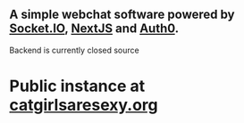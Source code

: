 ## A simple webchat software powered by [Socket.IO](https://socket.io/), [NextJS](https://nextjs.org/) and [Auth0](https://auth0.com).

Backend is currently closed source

# Public instance at [catgirlsaresexy.org](https://catgirlsaresexy.org)

